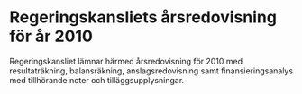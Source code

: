 # Regeringskansliets årsredovisning för år 2010

Regeringskansliet lämnar härmed årsredovisning för 2010 med resultaträkning, balansräkning, anslagsredovisning samt finansieringsanalys med tillhörande noter och tilläggsupplysningar.
